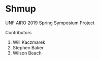 # Shmup

UNF AIRO 2019 Spring Symposium Project

Contributors
1. Will Kaczmarek
1. Stephen Baker
1. Wilson Beach
